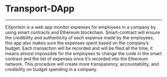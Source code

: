 # Transport-DApp
---

EXportein is a web app monitor expenses for employees in a company by using smart contracts and Ethereum blockchain. Smart-contract will ensure the credibility and authenticity of each expense made by the employees, this app also makes sure the expenses spent based on the company’s budget. Each transaction will be recorded and will be filed all the time, it means almost impossible for the employees to change the code in the smart contract and the list of expenses once it’s recorded into the Ethereum network. This procedure will create more transparency, accountability, and credibility on budget spending in a company.
